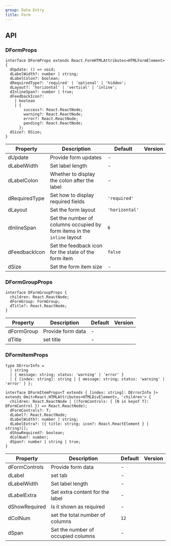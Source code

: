 ```yaml
---
group: Data Entry
title: Form
---
```


## API

### DFormProps

```tsx
interface DFormProps extends React.FormHTMLAttributes<HTMLFormElement> {
  dUpdate: () => void;
  dLabelWidth?: number | string;
  dLabelColon?: boolean;
  dRequiredType?: 'required' | 'optional' | 'hidden';
  dLayout?: 'horizontal' | 'vertical' | 'inline';
  dInlineSpan?: number | true;
  dFeedbackIcon?:
    | boolean
    | {
        success?: React.ReactNode;
        warning?: React.ReactNode;
        error?: React.ReactNode;
        pending?: React.ReactNode;
      };
  dSize?: DSize;
}
```

<!-- prettier-ignore-start -->
| Property | Description | Default | Version | 
| --- | --- | --- | --- | 
| dUpdate | Provide form updates | - |  |
| dLabelWidth | Set label length | - |  |
| dLabelColon | Whether to display the colon after the label | - |  |
| dRequiredType | Set how to display required fields | `'required'` |  |
| dLayout | Set the form layout | `'horizontal'` |  |
| dInlineSpan | Set the number of columns occupied by form items in the `inline` layout | `6` |  |
| dFeedbackIcon | Set the feedback icon for the state of the form item | `false` |  |
| dSize | Set the form item size | - |  |
<!-- prettier-ignore-end -->

### DFormGroupProps

```tsx
interface DFormGroupProps {
  children: React.ReactNode;
  dFormGroup: FormGroup;
  dTitle?: React.ReactNode;
}
```

<!-- prettier-ignore-start -->
| Property | Description | Default | Version | 
| --- | --- | --- | --- | 
| dFormGroup | Provide form data | - |  |
| dTitle | set title | - |  |
<!-- prettier-ignore-end -->

### DFormItemProps

```tsx
type DErrorInfo =
  | string
  | { message: string; status: 'warning' | 'error' }
  | { [index: string]: string | { message: string; status: 'warning' | 'error' } };

interface DFormItemProps<T extends { [index: string]: DErrorInfo }> extends Omit<React.HTMLAttributes<HTMLDivElement>, 'children'> {
  children: React.ReactNode | ((formControls: { [N in keyof T]: DFormControl }) => React.ReactNode);
  dFormControls?: T;
  dLabel?: React.ReactNode;
  dLabelWidth?: number | string;
  dLabelExtra?: ({ title: string; icon?: React.ReactElement } | string)[];
  dShowRequired?: boolean;
  dColNum?: number;
  dSpan?: number | string | true;
}
```

<!-- prettier-ignore-start -->
| Property | Description | Default | Version | 
| --- | --- | --- | --- | 
| dFormControls | Provide form data | - |  |
| dLabel | set tab | - |  |
| dLabelWidth | Set label length | - |  |
| dLabelExtra | Set extra content for the label | - |  |
| dShowRequired | Is it shown as required | - |  |
| dColNum | set the total number of columns | `12` |  |
| dSpan | Set the number of occupied columns | - |  |
<!-- prettier-ignore-end -->
